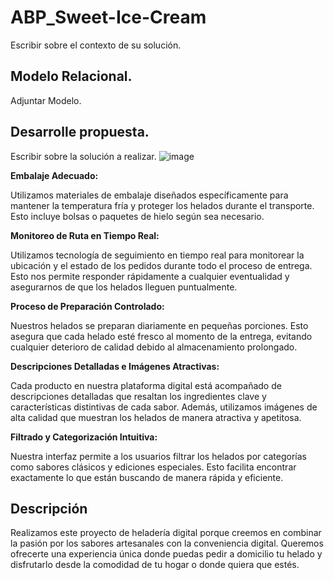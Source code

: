 # ABP_Sweet-Ice-Cream
Escribir sobre el contexto de su solución.
## Modelo Relacional.
Adjuntar Modelo.

## Desarrolle propuesta.
Escribir sobre la solución a realizar.
![image](https://github.com/NatalinMartinez/ABP_Sweet-Ice-Cream/assets/173188151/23518a05-3124-4340-a1d6-8908a34eb707)

**Embalaje Adecuado:**  

Utilizamos materiales de embalaje diseñados específicamente para mantener la temperatura fría y proteger los helados durante el transporte. Esto incluye bolsas o paquetes de hielo según sea necesario.

**Monitoreo de Ruta en Tiempo Real:**  

Utilizamos tecnología de seguimiento en tiempo real para monitorear la ubicación y el estado de los pedidos durante todo el proceso de entrega. Esto nos permite responder rápidamente a cualquier eventualidad y asegurarnos de que los helados lleguen puntualmente.

**Proceso de Preparación Controlado:**  

Nuestros helados se preparan diariamente en pequeñas porciones. Esto asegura que cada helado esté fresco al momento de la entrega, evitando cualquier deterioro de calidad debido al almacenamiento prolongado.

**Descripciones Detalladas e Imágenes Atractivas:**   

Cada producto en nuestra plataforma digital está acompañado de descripciones detalladas que resaltan los ingredientes clave y características distintivas de cada sabor. Además, utilizamos imágenes de alta calidad que muestran los helados de manera atractiva y apetitosa.

**Filtrado y Categorización Intuitiva:**   

Nuestra interfaz permite a los usuarios filtrar los helados por categorías como sabores clásicos y ediciones especiales. Esto facilita encontrar exactamente lo que están buscando de manera rápida y eficiente.
## Descripción
Realizamos este proyecto de heladería digital porque creemos en combinar la pasión por los sabores artesanales con la conveniencia digital. Queremos ofrecerte una experiencia única donde puedas pedir a domicilio tu helado y disfrutarlo desde la comodidad de tu hogar o donde quiera que estés. 

